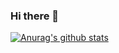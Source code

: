 ### Hi there 👋

[![Anurag's github stats](https://github-readme-stats.vercel.app/api?username=zhangslob)](https://github.com/zhangslob/github-readme-stats)

